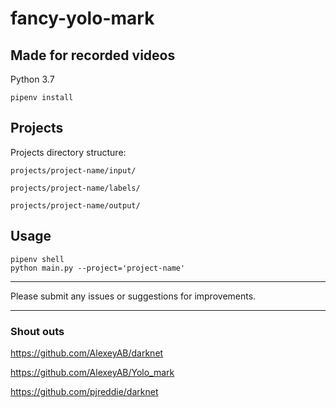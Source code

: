 # fancy-yolo-mark

## Made for recorded videos

Python 3.7

```
pipenv install
```

## Projects

Projects directory structure:

`projects/project-name/input/`

`projects/project-name/labels/`

`projects/project-name/output/`

## Usage

```
pipenv shell
python main.py --project='project-name'
```

---

Please submit any issues or suggestions for improvements.

---

### Shout outs

https://github.com/AlexeyAB/darknet

https://github.com/AlexeyAB/Yolo_mark

https://github.com/pjreddie/darknet
